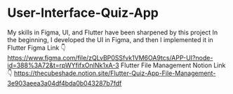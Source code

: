 # User-Interface-Quiz-App
My skills in Figma, UI, and Flutter have been sharpened by this project
In the beginning, I developed the UI in Figma, and then I implemented it in Flutter
Figma Link 👇
https://www.figma.com/file/zQLvBP0SSfvk1VM6OA9tcs/APP-UI?node-id=388%3A72&t=rpWYfifxOnlNk1xA-3
Flutter File Management Notion Link 👇
https://thecubeshade.notion.site/Flutter-Quiz-App-File-Management-3e903aeea3a04df4bda0b043287b7fdf
